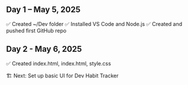 ## Day 1 – May 5, 2025
✅ Created ~/Dev folder
✅ Installed VS Code and Node.js
✅ Created and pushed first GitHub repo

## Day 2 - May 6, 2025
✅ Created index.html, index.html, style.css

🏗️ Next: Set up basic UI for Dev Habit Tracker
